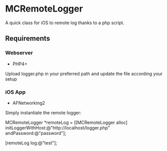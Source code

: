 # MCRemoteLogger
A quick class for iOS to remote log thanks to a php script.

## Requirements

### Webserver

- PHP4+

Upload logger.php in your preferred path and update the file according your setup

### iOS App

- AFNetworking2

Simply instantiate the remote logger:

MCRemoteLogger *remoteLog = [[MCRemoteLogger alloc] initLoggerWithHost:@"http://localhost/logger.php" andPassword:@"password"];

[remoteLog log:@"test"];
